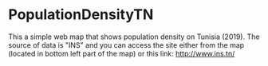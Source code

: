 # PopulationDensityTN 
This a simple web map that shows population density on Tunisia (2019).
The source of data is "INS" and you can access the site either from the map (located in bottom left part of the map) or this link: http://www.ins.tn/ 
